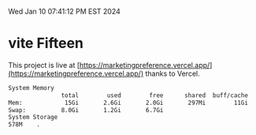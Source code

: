 Wed Jan 10 07:41:12 PM EST 2024

# vite Fifteen


This project is live at [https://marketingpreference.vercel.app/](https://marketingpreference.vercel.app/) thanks to Vercel.

```bash
System Memory
               total        used        free      shared  buff/cache   available
Mem:            15Gi       2.6Gi       2.0Gi       297Mi        11Gi        12Gi
Swap:          8.0Gi       1.2Gi       6.7Gi
System Storage
578M	.
```
